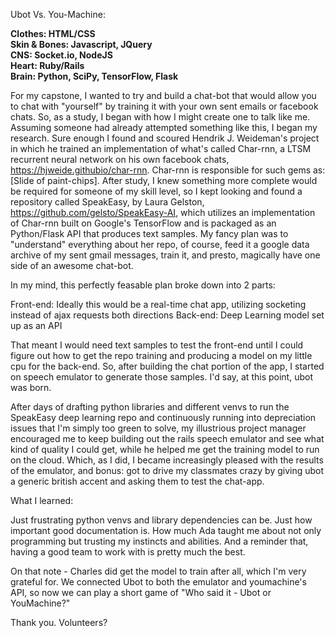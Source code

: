 Ubot Vs. You-Machine:

**Clothes: HTML/CSS  
Skin & Bones: Javascript, JQuery  
CNS: Socket.io, NodeJS  
Heart: Ruby/Rails  
Brain: Python, SciPy, TensorFlow, Flask**  

For my capstone, I wanted to try and build a chat-bot that would allow you to chat with "yourself" by training it with your own sent emails or facebook chats. So, as a study, I began with how I might create one to talk like me.  Assuming someone had already attempted something like this, I began my research. Sure enough I found and scoured Hendrik J. Weideman's project in which he trained an implementation of what's called Char-rnn, a LTSM recurrent neural network on his own facebook chats, https://hjweide.githubio/char-rnn. Char-rnn is responsible for such gems as: [Slide of paint-chips]. After study, I knew something more complete would be required for someone of my skill level, so I kept looking and found a repository called SpeakEasy, by Laura Gelston, https://github.com/gelsto/SpeakEasy-AI, which utilizes an implementation of Char-rnn built on Google's TensorFlow and is packaged as an Python/Flask API that produces text samples. My fancy plan was to "understand" everything about her repo, of course, feed it a google data archive of my sent gmail messages, train it, and presto, magically have one side of an awesome chat-bot. 

In my mind, this perfectly feasable plan broke down into 2 parts:

Front-end: Ideally this would be a real-time chat app, utilizing socketing instead of ajax requests both directions
Back-end: Deep Learning model set up as an API

That meant I would need text samples to test the front-end until I could figure out how to get the repo training and producing a model on my little cpu for the back-end. So, after building the chat portion of the app, I started on speech emulator to generate those samples. I'd say, at this point, ubot was born.

After days of drafting python libraries and different venvs to run the SpeakEasy deep learning repo and continuously running into depreciation issues that I'm simply too green to solve, my illustrious project manager encouraged me to keep building out the rails speech emulator and see what kind of quality I could get, while he helped me get the training model to run on the cloud. Which, as I did, I became increasingly pleased with the results of the emulator, and bonus: got to drive my classmates crazy by giving ubot a generic british accent and asking them to test the chat-app.

What I learned:

Just frustrating python venvs and library dependencies can be.
Just how important good documentation is.
How much Ada taught me about not only programming but trusting my instincts and abilities.
And a reminder that, having a good team to work with is pretty much the best.

On that note - Charles did get the model to train after all, which I'm very grateful for. We connected Ubot to both the emulator and youmachine's API, so now we can play a short game of "Who said it - Ubot or YouMachine?"

Thank you.
Volunteers?




